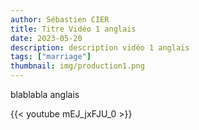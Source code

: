 ```yaml
---
author: Sébastien CIER
title: Titre Vidéo 1 anglais
date: 2023-05-20
description: description vidéo 1 anglais
tags: ["marriage"]
thumbnail: img/production1.png
---
```


blablabla anglais


{{< youtube mEJ_jxFJU_0 >}}


